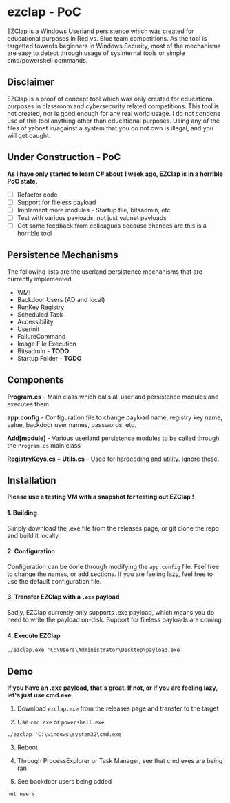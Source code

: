 # ezclap - PoC

EZClap is a Windows Userland persistence which was created for educational purposes in Red vs. Blue team competitions. As the tool is targetted towards beginners in Windows Security, most of the mechanisms are easy to detect through usage of sysinternal tools or simple cmd/powershell commands.

## Disclaimer
EZClap is a proof of concept tool which was only created for educational purposes in classroom and cybersecurity related competitions. This tool is not created, nor is good enough for any real world usage. I do not condone use of this tool anything other than educational purposes. Using any of the files of yabnet in/against a system that you do not own is illegal, and you will get caught.

## Under Construction - PoC 
**As I have only started to learn C# about 1 week ago, EZClap is in a horrible PoC state.** 

- [ ] Refactor code 
- [ ] Support for fileless payload 
- [ ] Implement more modules - Startup file, bitsadmin, etc 
- [ ] Test with various payloads, not just yabnet payloads 
- [ ] Get some feedback from colleagues because chances are this is a horrible tool 

## Persistence Mechanisms
The following lists are the userland persistence mechanisms that are currently implemented. 

* WMI
* Backdoor Users (AD and local)
* RunKey Registry 
* Scheduled Task
* Accessibility
* Userinit
* FailureCommand
* Image File Execution 
* Bitsadmin - **TODO**
* Startup Folder - **TODO** 

## Components 
**Program.cs** - Main class which calls all userland persistence modules and executes them.

**app.config** - Configuration file to change payload name, registry key name, value, backdoor user names, passwords, etc. 

**Add[module]** - Various userland persistence modules to be called through the `Program.cs` main class 

**RegistryKeys.cs + Utils.cs** - Used for hardcoding and utility. Ignore these. 

## Installation 

**Please use a testing VM with a snapshot for testing out EZClap !** 

#### 1. Building 
Simply download the .exe file from the releases page, or git clone the repo and build it locally.

#### 2. Configuration  
Configuration can be done through modifying the `app.config` file. Feel free to change the names, or add sections. If you are feeling lazy, feel free to use the default configuration file.

#### 3. Transfer EZClap with a `.exe` payload 
Sadly, EZClap currently only supports .exe payload, which means you do need to write the payload on-disk. Support for fileless payloads are coming. 

#### 4. Execute EZClap 
`./ezclap.exe 'C:\Users\Administrator\Desktop\payload.exe` 

## Demo 

**If you have an .exe payload, that's great. If not, or if you are feeling lazy, let's just use cmd.exe.**

1. Download `ezclap.exe` from the releases page and transfer to the target

2. Use `cmd.exe` or `powershell.exe` 

`./ezclap 'C:\windows\system32\cmd.exe'`

3. Reboot 

4. Through ProcessExplorer or Task Manager, see that cmd.exes are being ran 

5. See backdoor users being added 

`net users` 



